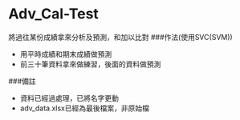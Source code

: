 # Adv_Cal-Test
將過往某份成績拿來分析及預測，和加以比對
###作法(使用SVC(SVM))
* 用平時成績和期末成績做預測
* 前三十筆資料拿來做練習，後面的資料做預測


###備註
* 資料已經過處理，已將名字更動
* adv_data.xlsx已經為最後檔案，非原始檔
